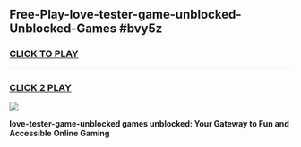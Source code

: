 
## Free-Play-love-tester-game-unblocked-Unblocked-Games #bvy5z
<h3>
<a href="https://news.freeplayer.one?title=love-tester-game-unblocked&ref=8M">CLICK TO PLAY</a></h3>
<hr>

<h3>
<a href="https://news.freeplayer.one?title=love-tester-game-unblocked&ref=8M">CLICK 2 PLAY</a>
  
</h3>

<a href="https://news.freeplayer.one?title=love-tester-game-unblocked&ref=8M"><img src="https://clearcache.store/games.png"></a>


**love-tester-game-unblocked games unblocked: Your Gateway to Fun and Accessible Online Gaming**

